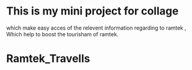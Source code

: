 # This is my mini project for collage 
 which  make easy acces of the relevent information regarding to ramtek  , Which help to boost the tourisham of ramtek.

# Ramtek_Travells
